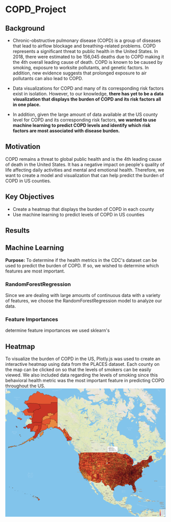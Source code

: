 # COPD_Project

## Background

- Chronic-obstructive pulmonary disease (COPD) is a group of diseases that lead to airflow blockage and breathing-related problems. COPD represents a significant threat to public health in the United States. In 2018, there were estimated to be 156,045 deaths due to COPD making it the 4th overall leading cause of death. COPD is known to be caused by smoking, exposure to worksite pollutants, and genetic factors. In addition, new evidence suggests that prolonged exposure to air pollutants can also lead to COPD.

- Data visualizations for COPD and many of its corresponding risk factors exist in isolation. However, to our knowledge, **there has yet to be a data visualization that displays the burden of COPD and its risk factors all in one place.** 

- In addition, given the large amount of data available at the US county level for COPD and its corresponding risk factors, **we wanted to use machine learning to predict COPD levels and identify which risk factors are most associated with disease burden.** 


## Motivation 

COPD remains a threat to global public health and is the 4th leading cause of death in the United States. It has a negative impact on people's quality of life affecting daily activities and mental and emotional health. Therefore, we want to create a model and visualization that can help predict the burden of COPD in US counties.

## Key Objectives

- Create a heatmap that displays the burden of COPD in each county
- Use machine learning to predict levels of COPD in US counties

## Results 



## Machine Learning
**Purpose:** To determine if the health metrics in the CDC's dataset can be used to predict the burden of COPD. If so, we wished to determine which features are most important.

### RandomForestRegression
Since we are dealing with large amounts of continuous data with a variety of features, we choose the RandomForestRegression model to analyze our data. 

### Feature Importances


determine feature importances we used sklearn's 




## Heatmap
To visualize the burden of COPD in the US, Plotly.js was used to create an interactive heatmap using data from the PLACES dataset. Each county on the map can be clicked on so that the levels of smokers can be easily viewed. We also included data regarding the levels of smoking since this behavioral health metric was the most important feature in predicting COPD throughout the US.
![COPD_heatmap](/Images/copd_heatmap.png)